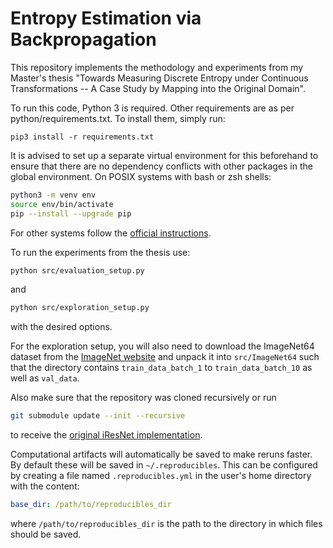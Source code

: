 # Entropy Estimation via Backpropagation

This repository implements the methodology and experiments from my Master's thesis "Towards Measuring Discrete Entropy under Continuous Transformations -- A Case Study by Mapping into the Original Domain".

To run this code, Python 3 is required. Other requirements are as per python/requirements.txt. To install them, simply run:
```
pip3 install -r requirements.txt
```

It is advised to set up a separate virtual environment for this beforehand to ensure that there are no dependency conflicts with other packages in the global environment. On POSIX systems with bash or zsh shells:
```bash
python3 -m venv env
source env/bin/activate
pip --install --upgrade pip
```
For other systems follow the [official instructions](https://docs.python.org/3/library/venv.html).

To run the experiments from the thesis use:
```bash
python src/evaluation_setup.py
```
and
```bash
python src/exploration_setup.py
```
with the desired options.

For the exploration setup, you will also need to download the ImageNet64 dataset from the [ImageNet website](https://www.image-net.org/) and unpack it into `src/ImageNet64` such that the directory contains `train_data_batch_1` to `train_data_batch_10` as well as `val_data`.

Also make sure that the repository was cloned recursively or run
```bash
git submodule update --init --recursive
```
to receive the [original iResNet implementation](https://github.com/jhjacobsen/invertible-resnet).

Computational artifacts will automatically be saved to make reruns faster. By default these will be saved in `~/.reproducibles`. This can be configured by creating a file named `.reproducibles.yml` in the user's home directory with the content:
```yaml
base_dir: /path/to/reproducibles_dir
```
where `/path/to/reproducibles_dir` is the path to the directory in which files should be saved.
